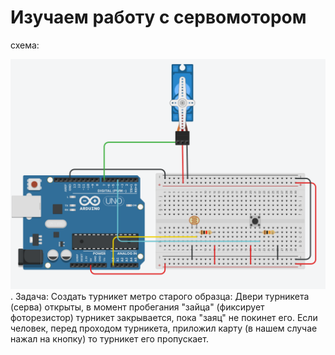 # Изучаем работу с сервомотором

схема:

![img](scheme.png)
.
Задача: Создать турникет метро старого образца: Двери турникета (серва) открыты, в момент пробегания "зайца" (фиксирует фоторезистор) турникет закрывается, пока "заяц" не покинет его. Если человек, перед проходом турникета, приложил карту (в нашем случае нажал на кнопку) то турникет его пропускает.

